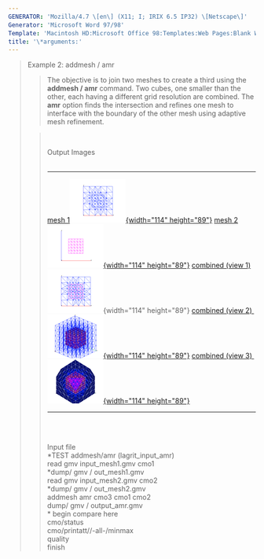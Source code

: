 ```yaml
---
GENERATOR: 'Mozilla/4.7 \[en\] (X11; I; IRIX 6.5 IP32) \[Netscape\]'
Generator: 'Microsoft Word 97/98'
Template: 'Macintosh HD:Microsoft Office 98:Templates:Web Pages:Blank Web Page'
title: '\*arguments:'
---
```


> Example 2: addmesh / amr
>
> > The objective is to join two meshes to create a third using the
> > **addmesh / amr** command.
> > Two cubes, one smaller than the other, each having a different grid
> > resolution are combined. The **amr** option finds the intersection
> > and refines one mesh to interface with the boundary of the other
> > mesh using adaptive mesh refinement.
>
> >  
> >
> > Output Images\
> >  
> >
> >   ------------------------------------------------------------------------------------------------------------------------------------------------------------------- ------------------------------------------------------------------------------------------------------------------------------------------------------------------- ----------------------------------------------------------------------------------------------------------------------------
> >   [mesh 1](image/addmesh_amr/addmesh_amr1.gif)[![](image/addmesh_amr/addmesh_amr1_tn.gif){width="114" height="89"}](image/addmesh_amr/addmesh_amr1.gif)               [mesh 2](image/addmesh_amr/addmesh_amr2.gif)[![](image/addmesh_amr/addmesh_amr2_tn.gif){width="114" height="89"}](image/addmesh_amr/addmesh_amr2.gif)               [combined (view 1)](image/addmesh_amr/addmesh_amr3.gif)![](image/addmesh_amr/addmesh_amr3_tn.gif){width="114" height="89"}
> >   [combined (view 2) ](image/addmesh_amr/addmesh_amr4.gif)[![](image/addmesh_amr/addmesh_amr4_tn.gif){width="114" height="89"}](image/addmesh_amr/addmesh_amr4.gif)   [combined (view 3) ](image/addmesh_amr/addmesh_amr5.gif)[![](image/addmesh_amr/addmesh_amr5_tn.gif){width="114" height="89"}](image/addmesh_amr/addmesh_amr5.gif)   
> >   ------------------------------------------------------------------------------------------------------------------------------------------------------------------- ------------------------------------------------------------------------------------------------------------------------------------------------------------------- ----------------------------------------------------------------------------------------------------------------------------
> >
> > \
> >  
> >
> > Input file\
> > \*TEST addmesh/amr (lagrit\_input\_amr)\
> > read gmv input\_mesh1.gmv cmo1\
> > \*dump/ gmv / out\_mesh1.gmv\
> > read gmv input\_mesh2.gmv cmo2\
> > \*dump/ gmv / out\_mesh2.gmv\
> > addmesh amr cmo3 cmo1 cmo2\
> > dump/ gmv / output\_amr.gmv\
> > \* begin compare here\
> > cmo/status\
> > cmo/printatt//-all-/minmax\
> > quality\
> > finish
